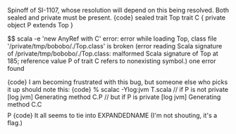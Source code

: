 Spinoff of SI-1107, whose resolution will depend on this being resolved.  Both sealed and private must be present.
{code}
sealed trait Top
trait C {
  private object P extends Top
}                                                                                                                     
  
$$ scala -e 'new AnyRef with C'
error: error while loading Top, class file '/private/tmp/bobobo/./Top.class' is broken
(error reading Scala signature of /private/tmp/bobobo/./Top.class: malformed Scala signature of Top at 185; reference value P of trait C refers to nonexisting symbol.)
one error found

{code}
I am becoming frustrated with this bug, but someone else who picks it up should note this:
{code}
% scalac -Ylog:jvm T.scala
// if P is not private
[log jvm] Generating method C.P
// but if P is private
[log jvm] Generating method C.C$$$$P
{code}
It all seems to tie into EXPANDEDNAME (I'm not shouting, it's a flag.)
